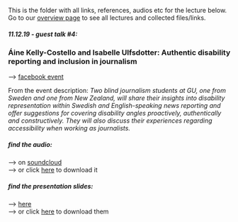 This is the folder with all links, references, audios etc for the lecture below.  
Go to our [overview page](https://github.com/media-and-power/lectures-resources) to see all lectures and collected files/links.

##### 11.12.19 - guest talk #4:
### Áine Kelly-Costello and Isabelle Ulfsdotter: Authentic disability reporting and inclusion in journalism
--> [facebook event](https://www.facebook.com/events/2762027877165052/)

From the event description: _Two blind journalism students at GU, one from Sweden and one from New Zealand, will share their insights into disability representation within Swedish and English-speaking news reporting and offer suggestions for covering disability angles proactively, authentically and constructively. They will also discuss their experiences regarding accessibility when working as journalists._

##### find the audio:
--> on [soundcloud](https://soundcloud.com/user-725948934/authentic-disability-reporting-and-inclusion-in-journalism-perspectives-from-two-blind-students)  
--> or click [here](https://github.com/media-and-power/lectures-resources/raw/master/talk%234/audio_disability%20reporting%20and%20inclusion%20in%20journalism_191211.mp3) to download it
##### find the presentation slides:
--> [here](https://github.com/media-and-power/lectures-resources/blob/master/talk%234/Disability_journalism_slides_191211.pdf)  
--> or click [here](https://github.com/media-and-power/lectures-resources/raw/master/talk%234/Disability_journalism_slides_191211.pdf) to download them
